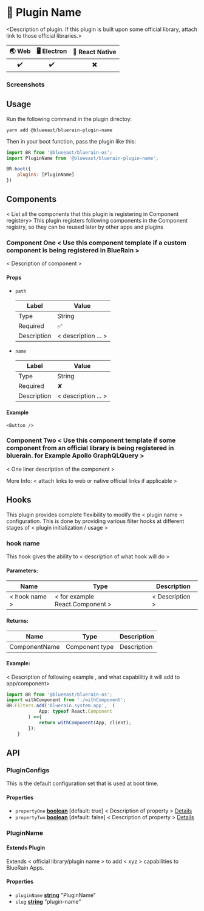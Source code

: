 # :electric_plug: Plugin Name

<Description of plugin. If this plugin is built upon some official library, attach link to those official libraries.>

| 🌏 Web | 🖥 Electron | 📱 React Native |
| :---: | :--------: | :------------: |
|   :heavy_check_mark:   |     :heavy_check_mark:      |     :heavy_multiplication_x:     |


### Screenshots
<Add screenshots if applicable>

## Usage

Run the following command in the plugin directoy:

```shell
yarn add @blueeast/bluerain-plugin-name
```

Then in your boot function, pass the plugin like this:

```javascript
import BR from '@blueeast/bluerain-os';
import PluginName from '@blueeast/bluerain-plugin-name';

BR.boot({
    plugins: [PluginName]
})
```

## Components

< List all the components that this plugin  is registering in Component registery>
This plugin registers following components in the Component registry, so they can be reused later by other apps and plugins

### Component One < Use this component template if a custom component is being registered in BlueRain >

< Description of component >

#### **Props**

- `path`

  | Label       | Value                                                        |
  | ----------- | ------------------------------------------------------------ |
  | Type        | String                                                       |
  | Required    | ✅                                                            |
  | Description | < description ... > |

- `name`

  | Label       | Value                                                        |
  | ----------- | ------------------------------------------------------------ |
  | Type        | String                                                       |
  | Required    | ✘                                                          |
  | Description | < description ... > |

#### Example

``` <Button /> ```


### Component Two < Use this component template if some component from an official library is being registered in bluerain. for Example Apollo GraphQLQuery >


< One liner description of the component >

More Info: < attach links to web or native official links if applicable >

## Hooks

This plugin provides complete flexibility to modify the < plugin name > configuration. This is done by providing various filter hooks at different stages of < plugin initialization / usage  >

### **hook name**

This hook gives the ability to < description of what hook will do >

#### **Parameters:**

| Name      | Type            | Description                    |
| --------- | --------------- | ------------------------------ |
| < hook name > | < for example React.Component > | < Description > |

#### **Returns:**

| Name      | Type            | Description                    |
| --------- | --------------- | ------------------------------ |
| ComponentName | Component type | Description |

#### **Example:**

< Description of following example , and what capabilitiy it will add to app/component>

```javascript
import BR from '@blueeast/bluerain-os';
import withComponent from './withComponent';
BR.Filters.add('bluerain.system.app',  (
            App: typeof React.Component
        ) =>{
            return withComponent(App, client);
        });
    }
```

## API

<!-- Generated by documentation.js. Update this documentation by updating the source code. -->

### PluginConfigs

This is the default configuration set that is used at boot time.

#### Properties

- `propertyOne` **[boolean](https://developer.mozilla.org/en-US/docs/Web/JavaScript/Reference/Global_Objects/Boolean)** [default: true]            < Description of property > [Details](< link to official doc >)
- `propertyTwo` **[boolean](https://developer.mozilla.org/en-US/docs/Web/JavaScript/Reference/Global_Objects/Boolean)** [default: false]                 < Description of property > [Details](< link to official doc >)

### PluginName

#### Extends Plugin

Extends < official library/plugin name >  to add < xyz > capabilities to BlueRain Apps.

#### **Properties**

- `pluginName` **[string](https://developer.mozilla.org/en-US/docs/Web/JavaScript/Reference/Global_Objects/String)** "PluginName"
- `slug` **[string](https://developer.mozilla.org/en-US/docs/Web/JavaScript/Reference/Global_Objects/String)** "plugin-name"
